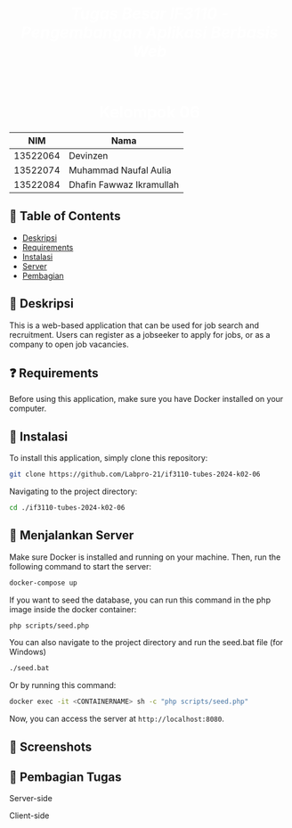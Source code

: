 <h1 align="center" style="color: #FFFFFF"><em> Tugas Besar IF3110 - Pengembangan Aplikasi Berbasis Web </em></h1>

<br>
<h1 align="center" style="color: #FFFFFF"> Kelompok 06 </h1>

<div align="center">

| NIM        | Nama           |
| ---------------- | ----------------- |
| 13522064 | Devinzen |
| 13522074 | Muhammad Naufal Aulia |
| 13522084 | Dhafin Fawwaz Ikramullah |

</div>

## 📒 Table of Contents
* [Deskripsi](#📄-deskripsi)
* [Requirements](#❓-requirements)
* [Instalasi](#🔨-instalasi)
* [Server](#🔨-menjalankan-server)
* [Pembagian](#📄-pembagian-tugas)

## 📄 Deskripsi
This is a web-based application that can be used for job search and recruitment. Users can register as a jobseeker to apply for jobs, or as a company to open job vacancies.
## ❓ Requirements
Before using this application, make sure you have Docker installed on your computer.
## 🔨 Instalasi
To install this application, simply clone this repository:
```bash
git clone https://github.com/Labpro-21/if3110-tubes-2024-k02-06
```
Navigating to the project directory:
```bash
cd ./if3110-tubes-2024-k02-06
```
## 🔨 Menjalankan Server
Make sure Docker is installed and running on your machine. Then, run the following command to start the server:

```bash
docker-compose up
```

If you want to seed the database, you can run this command in the php image inside the docker container:
```bash
php scripts/seed.php
```
You can also navigate to the project directory and run the seed.bat file (for Windows)
```bash
./seed.bat
```
Or by running this command:
```bash
docker exec -it <CONTAINERNAME> sh -c "php scripts/seed.php"
```


Now, you can access the server at `http://localhost:8080`.

## 📄 Screenshots

## 📄 Pembagian Tugas
Server-side

Client-side
